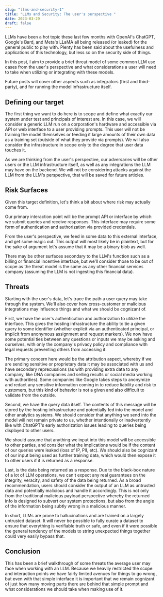```yaml
---
slug: "llms-and-security-1"
title: "LLMs and Security: The user's perspective "
date: 2023-03-29
draft: false
---
```

LLMs have been a hot topic these last few months with OpenAI's ChatGPT, Google's Bard, and Meta's LLaMA all being released (or leaked) for the general public to play with. Plenty has been said about the usefulness and applications of this technology, but less so on the security side of things.

In this post, I aim to provide a brief threat model of some common LLM use cases from the user's perspective and what considerations a user will need to take when utilizing or integrating with these models.

Future posts will cover other aspects such as integrators (first and third-party), and for running the model infrastructure itself.

<!--more-->

## Defining our target
The first thing we want to do here is to scope and define what exactly our system under test and principals of interest are. In this case, we will consider a generic LLM run on a corporation's hardware and accessible via API or web interface to a user providing prompts. This user will not be training the model themselves or feeding it large amounts of their own data as a training set (outside of what they provide via prompts). We will also consider the infrastructure in scope only to the degree that user data touches it.

As we are thinking from the user's perspective, our adversaries will be other users or the LLM infrastructure itself, as well as any integrations the LLM may have on the backend. We will not be considering attacks against the LLM from the LLM's perspective, that will be saved for future articles.

## Risk Surfaces

Given this target definition, let's think a bit about where risk may actually come from.

Our primary interaction point will be the prompt API or interface by which we submit queries and receive responses. This interface may require some form of authentication and authorization via provided credentials.

From the user's perspective, we feed in some data to this external interface, and get some magic out. This output will most likely be in plaintext, but for the sake of argument let's assume that it may be a binary blob as well.

There may be other surfaces secondary to the LLM's function such as a billing or financial incentive interface, but we'll consider those to be out of scope as the threat model is the same as any other financial services company (assuming the LLM is not ingesting this financial data).

## Threats

Starting with the user's data, let's trace the path a user query may take through the system. We'll also cover how cross-customer or malicious integrations may influence things and what we should be cognizant of.

First, we have the user's authentication and authorization to utilize the interface. This gives the hosting infrastructure the ability to tie a given query to some identifier (whether explicit via an authenticated principal, or implicit from anonymous assignment and request markers). We now have some potential ties between any questions or inputs we may be asking and ourselves, with only the company's privacy policy and compliance with legal requests preventing others from accessing it.

The primary concern here would be the attribution aspect, whereby if we are sending sensitive or proprietary data it may be associated with us and have secondary reprecussions (as with providing extra data to any company, like DNA companies and selling results or social media working with authorities). Some companies like Google takes steps to anonymize and redact any sensitive information coming in to reduce liability and risk to customers, but this kind of behavior is not a given and also difficult to validate from the outside.

Second, we have the query data itself. The contents of this message will be stored by the hosting infrastructure and potentially fed into the model and other analytics systems. We should consider that anything we send into the model will not remain private to us, whether intentionally or inadvertently like with ChatGPT's early authorization issues leading to queries being displayed to other users.

We should assume that anything we input into this model will be accessible to other parties, and consider what the implications would be if the content of our queries were leaked (loss of IP, PII, etc). We should also be cognizant of our input being used as further training data, which would then expose it to other users if it is returned as a response.

Last, is the data being returned as a response. Due to the black-box nature of a lot of LLM operations, we can't expect any real guarantees on the integrity, veracity, and safety of the data being returned. As a broad recommendation, users should consider the output of an LLM as untrusted data and potentially malicious and handle it accordingly. This is not only from the traditional malicious payload perspective whereby the returned info is designed to subvert our system protections, but also from the angle of the information being subtly wrong in a malicious manner.

In short, LLMs are prone to hallucinations and are trained on a largely untrusted dataset. It will never be possible to fully curate a dataset to ensure that everything is verifiable truth or safe, and even if it were possible the general tendency of the models to string unexpected things together could very easily bypass that.

## Conclusion

This has been a brief walkthrough of some threats the average user may face when working with an LLM. Because we heavily restricted the scope and interaction points we have fairly limited avenues for things to go wrong, but even with that simple interface it is important that we remain cognizant of just how many moving parts there are behind that simple prompt and what considerations we should take when making use of it.